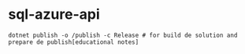 # sql-azure-api
`dotnet publish -o /publish -c Release # for build de solution and prepare de publish[educational notes] `

